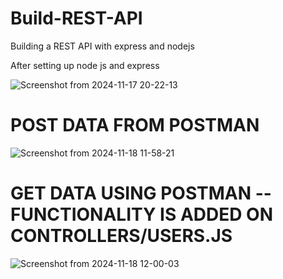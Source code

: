 # Build-REST-API
Building a REST API with express and nodejs

After setting up node js and express


![Screenshot from 2024-11-17 20-22-13](https://github.com/user-attachments/assets/c7f61aa8-b7df-4993-bc56-12f81f0b534a)


# POST DATA FROM POSTMAN

![Screenshot from 2024-11-18 11-58-21](https://github.com/user-attachments/assets/0cb635c3-e411-4377-af0d-19f003a4cdbc)



# GET DATA USING POSTMAN --FUNCTIONALITY IS ADDED ON CONTROLLERS/USERS.JS

![Screenshot from 2024-11-18 12-00-03](https://github.com/user-attachments/assets/db94ad3f-4057-42c8-a965-b6a84327eac4)
